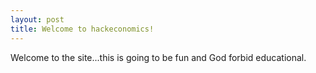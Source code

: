 ```yaml
---
layout: post
title: Welcome to hackeconomics!
---
```


Welcome to the site...this is going to be fun and God forbid educational.
